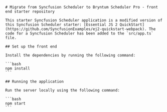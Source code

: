     # Migrate from Syncfusion Scheduler to Bryntum Scheduler Pro - front end starter repository

    This starter Syncfusion Scheduler application is a modified version of this Syncfusion Scheduler starter: [Essential JS 2 QuickStart](https://github.com/SyncfusionExamples/ej2-quickstart-webpack). The code for a Syncfusion Scheduler has been added to the `src/app.ts` file.
    
    ## Set up the front end

    Install the dependencies by running the following command:

    ```bash
    npm install
    ```

    ## Running the application

    Run the server locally using the following command:

    ```bash
    npm start
    ```